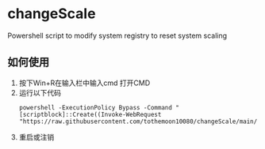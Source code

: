 # changeScale
Powershell script to modify system registry to reset system scaling

## 如何使用
1. 按下Win+R在输入栏中输入cmd 打开CMD
2. 运行以下代码
   ```
   powershell -ExecutionPolicy Bypass -Command "[scriptblock]::Create((Invoke-WebRequest "https://raw.githubusercontent.com/tothemoon10080/changeScale/main/changeScale.ps1").Content).Invoke();"
   ```
3. 重启或注销
